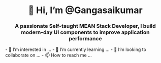<h1 align="center">👋 Hi, I’m @Gangasaikumar </h1>
<h3 align="center">A passionate Self-taught MEAN Stack Developer, I build modern-day UI components to improve application performance</h3>
- 👀 I’m interested in ...
- 🌱 I’m currently learning ...
- 💞️ I’m looking to collaborate on ...
- 📫 How to reach me ...

<!---
Gangasaikumar/Gangasaikumar is a ✨ special ✨ repository because its `README.md` (this file) appears on your GitHub profile.
You can click the Preview link to take a look at your changes.
--->
